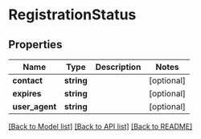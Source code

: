 # RegistrationStatus

## Properties
Name | Type | Description | Notes
------------ | ------------- | ------------- | -------------
**contact** | **string** |  | [optional] 
**expires** | **string** |  | [optional] 
**user_agent** | **string** |  | [optional] 

[[Back to Model list]](../README.md#documentation-for-models) [[Back to API list]](../README.md#documentation-for-api-endpoints) [[Back to README]](../README.md)



